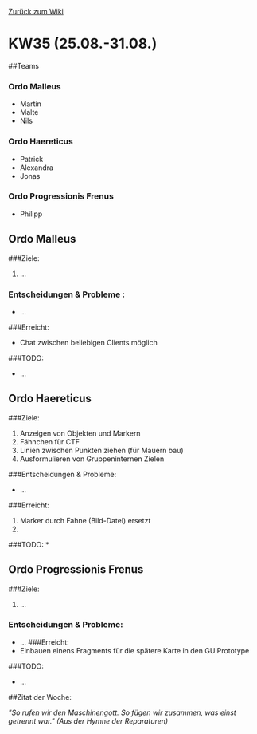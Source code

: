 [Zurück zum Wiki](https://github.com/Institute-Web-Science-and-Technologies/GeoVisualization/wiki/Entwicklungstagebuch)
# KW35 (25.08.-31.08.)
##Teams
### Ordo Malleus
* Martin 
* Malte 
* Nils

### Ordo Haereticus
* Patrick
* Alexandra
* Jonas

### Ordo Progressionis Frenus
* Philipp

## Ordo Malleus
###Ziele:
 1. ...
 
### Entscheidungen & Probleme :
* ...

###Erreicht:
* Chat zwischen beliebigen Clients möglich

###TODO:
* ...


## Ordo Haereticus
###Ziele:

 1. Anzeigen von Objekten und Markern
   1.  Fähnchen für CTF
   2.  Linien zwischen Punkten ziehen (für Mauern bau)
 2. Ausformulieren von Gruppeninternen Zielen


###Entscheidungen & Probleme:
* ...
 
###Erreicht:
 1. Marker durch Fahne (Bild-Datei) ersetzt
 2. 
###TODO:
* 

## Ordo Progressionis Frenus
###Ziele:
 1. ...
   

### Entscheidungen & Probleme:
* ...
###Erreicht:
* Einbauen einens Fragments für die spätere Karte in den GUIPrototype

###TODO:
* ...


##Zitat der Woche:

_"So rufen wir den Maschinengott. So fügen wir zusammen, was einst getrennt war." (Aus der Hymne der Reparaturen)_
